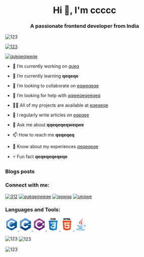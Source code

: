 <h1 align="center">Hi 👋, I'm ccccc</h1>
<h3 align="center">A passionate frontend developer from India</h3>

<p align="left"> <img src="https://komarev.com/ghpvc/?username=123&label=Profile%20views&color=0e75b6&style=flat" alt="123" /> </p>

<p align="left"> <a href="https://github.com/ryo-ma/github-profile-trophy"><img src="https://github-profile-trophy.vercel.app/?username=123" alt="123" /></a> </p>

<p align="left"> <a href="https://twitter.com/qưeqeqweqe" target="blank"><img src="https://img.shields.io/twitter/follow/qưeqeqweqe?logo=twitter&style=for-the-badge" alt="qưeqeqweqe" /></a> </p>

- 🔭 I’m currently working on [qưeq](ưeqweqwe)

- 🌱 I’m currently learning **qeqeqe**

- 👯 I’m looking to collaborate on [eqweqeqe](qưeqeqe)

- 🤝 I’m looking for help with [qqweqeqeeqeq](qeqe)

- 👨‍💻 All of my projects are available at [eqeqeqe](eqeqeqe)

- 📝 I regularly write articles on [eqeqee](eqeqee)

- 💬 Ask me about **qqeqeqeqweqwe**

- 📫 How to reach me **qeqeqeq**

- 📄 Know about my experiences [qeqeqeqe](qeqeqeqe)

- ⚡ Fun fact **qeqeqeqeqeqe**

### Blogs posts
<!-- BLOG-POST-LIST:START -->
<!-- BLOG-POST-LIST:END -->

<h3 align="left">Connect with me:</h3>
<p align="left">
<a href="https://dev.to/312" target="blank"><img align="center" src="https://raw.githubusercontent.com/rahuldkjain/github-profile-readme-generator/master/src/images/icons/Social/devto.svg" alt="312" height="30" width="40" /></a>
<a href="https://twitter.com/qưeqeqweqe" target="blank"><img align="center" src="https://raw.githubusercontent.com/rahuldkjain/github-profile-readme-generator/master/src/images/icons/Social/twitter.svg" alt="qưeqeqweqe" height="30" width="40" /></a>
<a href="https://linkedin.com/in/qqwqq" target="blank"><img align="center" src="https://raw.githubusercontent.com/rahuldkjain/github-profile-readme-generator/master/src/images/icons/Social/linked-in-alt.svg" alt="qqwqq" height="30" width="40" /></a>
<a href="https://fb.com/ưeqwe" target="blank"><img align="center" src="https://raw.githubusercontent.com/rahuldkjain/github-profile-readme-generator/master/src/images/icons/Social/facebook.svg" alt="ưeqwe" height="30" width="40" /></a>
</p>

<h3 align="left">Languages and Tools:</h3>
<p align="left"> <a href="https://www.cprogramming.com/" target="_blank" rel="noreferrer"> <img src="https://raw.githubusercontent.com/devicons/devicon/master/icons/c/c-original.svg" alt="c" width="40" height="40"/> </a> <a href="https://www.w3schools.com/cpp/" target="_blank" rel="noreferrer"> <img src="https://raw.githubusercontent.com/devicons/devicon/master/icons/cplusplus/cplusplus-original.svg" alt="cplusplus" width="40" height="40"/> </a> <a href="https://www.w3schools.com/cs/" target="_blank" rel="noreferrer"> <img src="https://raw.githubusercontent.com/devicons/devicon/master/icons/csharp/csharp-original.svg" alt="csharp" width="40" height="40"/> </a> <a href="https://www.w3schools.com/css/" target="_blank" rel="noreferrer"> <img src="https://raw.githubusercontent.com/devicons/devicon/master/icons/css3/css3-original-wordmark.svg" alt="css3" width="40" height="40"/> </a> <a href="https://www.w3.org/html/" target="_blank" rel="noreferrer"> <img src="https://raw.githubusercontent.com/devicons/devicon/master/icons/html5/html5-original-wordmark.svg" alt="html5" width="40" height="40"/> </a> <a href="https://www.java.com" target="_blank" rel="noreferrer"> <img src="https://raw.githubusercontent.com/devicons/devicon/master/icons/java/java-original.svg" alt="java" width="40" height="40"/> </a> </p>

<p><img align="left" src="https://github-readme-stats.vercel.app/api/top-langs?username=123&show_icons=true&locale=en&layout=compact" alt="123" /></p>

<p>&nbsp;<img align="center" src="https://github-readme-stats.vercel.app/api?username=123&show_icons=true&locale=en" alt="123" /></p>

<p><img align="center" src="https://github-readme-streak-stats.herokuapp.com/?user=123&" alt="123" /></p>
